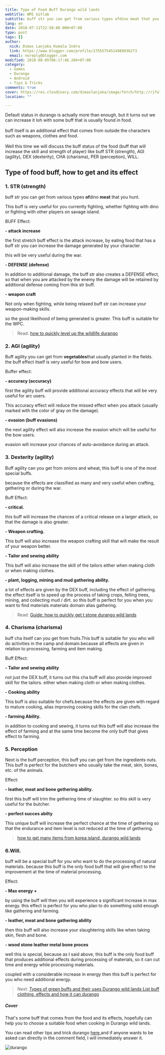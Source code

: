 ```yaml
---
title: Type of Food Buff Durango wild lands
webtitle: WMI Gitlab
subtitle: buff str you can get from various types ofdino meat that you hunt.
lang: en
date: 2018-07-11T22:58:00.000+07:00
type: post
tags: []
author:
  nick: Dimas Lanjaka Kumala Indra
  link: https://www.blogger.com/profile/17555754514989936273
  email: noreply@blogger.com
modified: 2018-08-05T06:17:46.204+07:00
category:
  - Games
  - Durango
  - Android
  - Tips & Tricks
comments: true
cover: https://res.cloudinary.com/dimaslanjaka/image/fetch/http://rifaldy.com/wp-content/uploads/2018/05/durango.png
location: ""

---
```


Default status in durango is actually more than enough, but it turns out we can increase it loh with some buff that is usually found in food.<br><br>buff itself is an additional effect that comes from outside the characters such as weapons, clothes and food.<br><br> Well this time we will discuss the buff status of the food (buff that will increase the skill and strength of player) like buff STR (strength), AGI (agility), DEX (dexterity), CHA (charisma), PER (perception), WILL.  <h2>    Type of food buff, how to get and its effect </h2><h3>    1. STR (strength) </h3><p>buff str you can get from various types <strong>of</strong>dino    <strong>meat</strong> that you hunt. </p><p>    This buff is very useful for you currently fighting, whether fighting with     dino or fighting with other players on savage island. </p><p>    BUFF Effect: </p><p>    <strong>- attack increase</strong></p><p>    the first stretch buff effect is the attack increase, by eating food that     has a buff str you can increase the damage generated by your character. </p><p>    this will be very useful during the war. </p><p>    <strong>- DEFENSE (defense)</strong></p><p>    In addition to additional damage, the buff str also creates a DEFENSE     effect, so that when you are attacked by the enemy the damage will be     retained by additional defense coming from this str buff. </p> <p>    <strong>- weapon craft</strong></p><p>    Not only when fighting, while being relaxed buff str can increase your     weapon-making skills. </p><p>    so the good likelihood of being generated is greater. This buff is suitable     for the WPC. </p><blockquote>    <p>        Read:         <a href="https://web-manajemen.blogspot.com/p/search.html?q=level+up+durango">            how to quickly level up the wildlife durango         </a>    </p></blockquote><h3>    2. AGI (agility) </h3><p>    Buff agility you can get from <strong>vegetables</strong>that usually     planted in the fields. the buff effect itself is very useful for bow and     bow users. </p><p>    Buffer effect: </p><p>    <strong>- accuracy (accuracy)</strong></p><p>    first the agility buff will provide additional accuracy effects that will     be very useful for arc users. </p><p>    This accuracy effect will reduce the missed effect when you attack (usually     marked with the color of gray on the damage). </p><p>    <strong>- evasion (buff evasions)</strong></p><p>    the next agility effect will also increase the evasion which will be useful     for the bow users. </p><p>    evasion will increase your chances of auto-avoidance during an attack. </p><h3>    3. Dexterity (agility) </h3><p>    Buff agility can you get from onions and wheat, this buff is one of the     most special buffs. </p><p>    because the effects are classified as many and very useful when crafting,     gethering or during the war. </p><p>    Buff Effect: </p><p>    <strong>- critical.</strong></p><p>    this buff will increase the chances of a critical release on a larger     attack, so that the damage is also greater. </p><p>    <strong>- Weapon crafting.</strong></p><p>    This buff will also increase the weapon crafting skill that will make the     result of your weapon better. </p><p>    <strong>- Tailor and sewing ability</strong></p><p>    This buff will also increase the skill of the tailors either when making     cloth or when making clothes. </p><p>    <strong>- plant, logging, mining and mud gathering ability.</strong></p><p>    a lot of effects are given by the DEX buff, including the effect of     gathering. the effect itself is to speed up the process of taking crops,     felling trees, mining, and collecting mud / dirt. so this buff is perfect     for you when you want to find materials materials domain alias gathering. </p><blockquote>    <p>        Read:         <a href="https://web-manajemen.blogspot.com/p/search.html?q=t-stone">            Guide: how to quickly get t stone durango wild lands         </a>    </p></blockquote><h3>    4. Charisma (charisma) </h3><p>    buff cha itself can you get from fruits.This buff is suitable for you who     will do activities in the camp and domain.because all effects are given in     relation to processing, farming and item making. </p><p>    Buff Effect: </p><p>    <strong>- Tailor and sewing ability</strong></p><p>    not just the DEX buff, it turns out this cha buff will also provide     improved skill for the tailors. either when making cloth or when making     clothes. </p><p>    <strong>- Cooking ability</strong></p><p>    This buff is also suitable for chefs.because the effects are given with     regard to mature cooking, alias improving cooking skills for the clan     chefs. </p><p>    <strong>- farming Ability.</strong></p><p>    in addition to cooking and sewing, it turns out this buff will also     increase the effect of farming and at the same time become the only buff     that gives effect to farming. </p><h3>    5. Perception </h3><p>    Next is the buff perception, this buff you can get from the ingredients     nuts. This buff is perfect for the butchers who usually take the meat,     skin, bones, etc. of the animals. </p><p>    Effect: </p><p>    <strong>- leather, meat and bone gethering ability.</strong></p><p>    first this buff will trim the gethering time of slaughter. so this skill is     very useful for the butcher. </p><p>    <strong>- perfect succes abilty</strong></p><p>    This unique buff will increase the perfect chance at the time of gethering     so that the endurance and item level is not reduced at the time of     gethering. </p><blockquote>    <p>        <a href="https://web-manajemen.blogspot.com/p/search.html?q=korea+durango">            how to get many items from korea island, durango wild lands         </a>    </p></blockquote><h3>    6.Will. </h3><p>    buff will be a special buff for you who want to do the processing of     natural materials. because this buff is the only food buff that will give     effect to the improvement at the time of material processing. </p><p>    Effect: </p><p>    <strong>- Max energy +</strong></p><p>    by using the buff will then you will experience a significant increase in     max energy. this effect is perfect for you who plan to do something solid     enough like gathering and farming. </p><p>    <strong>- leather, meat and bone gathering ability</strong></p><p>    then this buff will also increase your slaughtering skills like when taking     skin, flesh and bone. </p><p>    <strong>- wood stone leather metal bone proces</strong></p><p>    well this is special, because as I said above, this buff is the only food     buff that produces additional effects during processing of materials, so it     can cut time and energy while processing materials. </p><p>    coupled with a considerable increase in energy then this buff is perfect     for you who need additional energy. </p><blockquote>    <p>        Next:         <a href="https://web-manajemen.blogspot.com/p/search.html?q=green+buff">            Types of green buffs and their uses Durango wild lands         </a>        <a href="https://web-manajemen.blogspot.com/p/search.html?q=buff+cloth">            List buff clothing, effects and how it can durango         </a>    </p></blockquote><h5>    Cover </h5><p>    That's some buff that comes from the food and its effects, hopefully can     help you to choose a suitable food when cooking in Durango wild lands. </p><p>    You can read other tips and trick durango     <a href="https://web-manajemen.blogspot.com/p/search.html?q=durango">        here     </a>    and if anyone wants to be asked can directly in the comment field, I will     immediately answer it. </p><img src="https://res.cloudinary.com/dimaslanjaka/image/fetch/http://rifaldy.com/wp-content/uploads/2018/05/durango.png" title="durango" alt="durango">